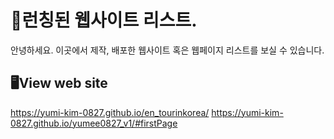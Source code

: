 # 📝런칭된 웹사이트 리스트.
안녕하세요. 이곳에서 제작, 배포한 웹사이트 혹은 웹페이지 리스트를 보실 수 있습니다.

## 🖥️View web site
https://yumi-kim-0827.github.io/en_tourinkorea/
https://yumi-kim-0827.github.io/yumee0827_v1/#firstPage
